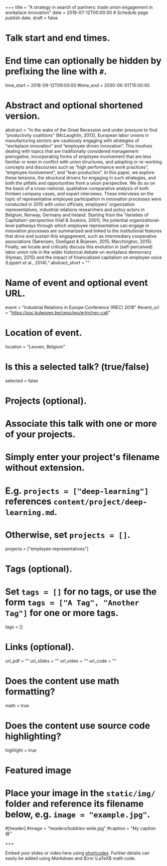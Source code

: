+++
title = "A strategy in search of partners: trade union engagement in workplace innovation"
date = 2018-07-12T00:00:00  # Schedule page publish date.
draft = false

# Talk start and end times.
#   End time can optionally be hidden by prefixing the line with `#`.
time_start = 2018-09-12T09:00:00
#time_end = 2030-06-01T15:00:00

# Abstract and optional shortened version.
abstract = "In the wake of the Great Recession and under pressure to find “productivity coalitions” (McLaughlin, 2013), European labor unions in manufacturing sectors are cautiously engaging with strategies of “workplace innovation” and “employee driven innovation”. This involves dealing with topics that are traditionally considered management prerogative, incorporating forms of employee involvement that are less familiar or even in conflict with union structures, and adopting or re-working concepts and discourses such as “high performance work practices”, “employee involvement”, and “lean production”. In this paper, we explore these tensions, the structural drivers for engaging in such strategies, and both the pitfalls and opportunities from a union perspective. We do so on the basis of a cross-national, qualitative-comparative analysis of both thirteen company cases, and expert interviews. These interviews on the topic of representative employee participation in innovation processes were conducted in 2015 with union officials, employers’ organization representatives, industrial relations researchers and policy actors in Belgium, Norway, Germany and Ireland. Starting from the ‘Varieties of Capitalism’-perspective (Hall & Soskice, 2001), the potential organizational-level pathways through which employee representative can engage in innovation processes are summarized and linked to the institutional features that drive and sustain this engagement, such as intermediary cooperative associations (Sørensen, Doellgast & Bojesen, 2015; Marchington, 2015). Finally, we locate and critically discuss this evolution in (self-perceived) labor union role in the wider historical debate on workplace democracy (Hyman, 2015) and the impact of financialized capitalism on employee voice (Lippert et al., 2014)."
abstract_short = ""

# Name of event and optional event URL.
event = "Industrial Relations in Europe Conference (IREC) 2018"
#event_url = "https://soc.kuleuven.be/ceso/wo/erlm/irec-call"

# Location of event.
location = "Leuven, Belgium"

# Is this a selected talk? (true/false)
selected = false

# Projects (optional).
#   Associate this talk with one or more of your projects.
#   Simply enter your project's filename without extension.
#   E.g. `projects = ["deep-learning"]` references `content/project/deep-learning.md`.
#   Otherwise, set `projects = []`.
projects = ["employee-representatives"]

# Tags (optional).
#   Set `tags = []` for no tags, or use the form `tags = ["A Tag", "Another Tag"]` for one or more tags.
tags = []

# Links (optional).
url_pdf = ""
url_slides = ""
url_video = ""
url_code = ""

# Does the content use math formatting?
math = true

# Does the content use source code highlighting?
highlight = true

# Featured image
# Place your image in the `static/img/` folder and reference its filename below, e.g. `image = "example.jpg"`.
#[header]
#image = "headers/bubbles-wide.jpg"
#caption = "My caption :smile:"

+++

Embed your slides or video here using [shortcodes](https://sourcethemes.com/academic/post/writing-markdown-latex/). Further details can easily be added using *Markdown* and $\rm \LaTeX$ math code.
